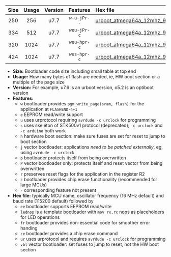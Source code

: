 |Size|Usage|Version|Features|Hex file|
|:-:|:-:|:-:|:-:|:--|
|250|256|u7.7|`w-u-jPr--`|[urboot_atmega64a_12mhz_9600bps_lednop_fr_ur_vbl.hex](https://raw.githubusercontent.com/stefanrueger/urboot.hex/main/mcus/atmega64a/fcpu_12mhz/9600_bps/urboot_atmega64a_12mhz_9600bps_lednop_fr_ur_vbl.hex)|
|334|512|u7.7|`weu-jPr-c`|[urboot_atmega64a_12mhz_9600bps_ee_lednop_fr_ce_ur_vbl.hex](https://raw.githubusercontent.com/stefanrueger/urboot.hex/main/mcus/atmega64a/fcpu_12mhz/9600_bps/urboot_atmega64a_12mhz_9600bps_ee_lednop_fr_ce_ur_vbl.hex)|
|320|1024|u7.7|`weu-hpr-c`|[urboot_atmega64a_12mhz_9600bps_ee_lednop_fr_ce_ur.hex](https://raw.githubusercontent.com/stefanrueger/urboot.hex/main/mcus/atmega64a/fcpu_12mhz/9600_bps/urboot_atmega64a_12mhz_9600bps_ee_lednop_fr_ce_ur.hex)|
|424|1024|u7.7|`wes-hpr-c`|[urboot_atmega64a_12mhz_9600bps_ee_lednop_fr_ce.hex](https://raw.githubusercontent.com/stefanrueger/urboot.hex/main/mcus/atmega64a/fcpu_12mhz/9600_bps/urboot_atmega64a_12mhz_9600bps_ee_lednop_fr_ce.hex)|

- **Size:** Bootloader code size including small table at top end
- **Usage:** How many bytes of flash are needed, ie, HW boot section or a multiple of the page size
- **Version:** For example, u7.6 is an urboot version, o5.2 is an optiboot version
- **Features:**
  + `w` bootloader provides `pgm_write_page(sram, flash)` for the application at `FLASHEND-4+1`
  + `e` EEPROM read/write support
  + `u` uses urprotocol requiring `avrdude -c urclock` for programming
  + `s` uses skeleton of STK500v1 protocol (deprecated); `-c urclock` and `-c arduino` both work
  + `h` hardware boot section: make sure fuses are set for reset to jump to boot section
  + `j` vector bootloader: applications *need to be patched externally*, eg, using `avrdude -c urclock`
  + `p` bootloader protects itself from being overwritten
  + `P` vector bootloader only: protects itself and reset vector from being overwritten
  + `r` preserves reset flags for the application in the register R2
  + `c` bootloader provides chip erase functionality (recommended for large MCUs)
  + `-` corresponding feature not present
- **Hex file:** typically MCU name, oscillator frequency (16 MHz default) and baud rate (115200 default) followed by
  + `ee` bootloader supports EEPROM read/write
  + `lednop` is a template bootloader with `mov rx,rx` nops as placeholders for LED operations
  + `fr` bootloader provides non-essential code for smoother error handing
  + `ce` bootloader provides a chip erase command
  + `ur` uses urprotocol and requires `avrdude -c urclock` for programming
  + `vbl` vector bootloader: set fuses to jump to reset, not the HW boot section
